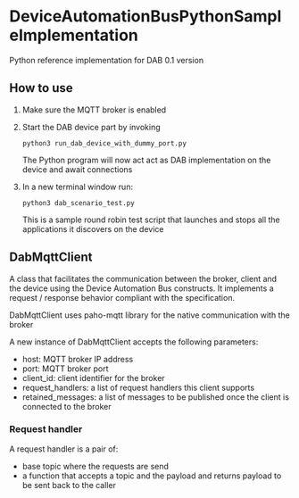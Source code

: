 # DeviceAutomationBusPythonSampleImplementation

Python reference implementation for DAB 0.1 version 

## How to use

1. Make sure the MQTT broker is enabled
2. Start the DAB device part by invoking

   `python3 run_dab_device_with_dummy_port.py`

   The Python program will now act act as DAB implementation on the device and await connections

3. In a new terminal window run:

    `python3 dab_scenario_test.py`
    
    This is a sample round robin test script that launches and stops all the applications it discovers on the device  

## DabMqttClient

A class that facilitates the communication between the broker, client and the device using the Device Automation Bus constructs.
It implements a request / response behavior compliant with the specification.

DabMqttClient uses paho-mqtt library for the native communication with the broker

A new instance of DabMqttClient accepts the following parameters:

* host: MQTT broker IP address
* port: MQTT broker port
* client_id: client identifier for the broker
* request_handlers: a list of request handlers this client supports
* retained_messages: a list of messages to be published once the client is connected to the broker

### Request handler

A request handler is a pair of:
* base topic where the requests are send
* a function that accepts a topic and the payload and returns payload to be sent back to the caller
